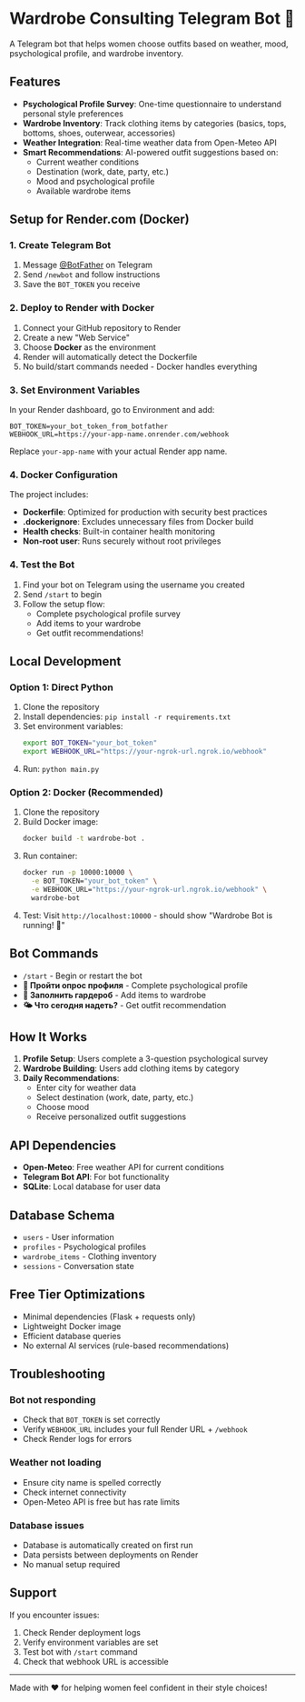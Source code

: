 # Wardrobe Consulting Telegram Bot 🌸

A Telegram bot that helps women choose outfits based on weather, mood, psychological profile, and wardrobe inventory.

## Features

- **Psychological Profile Survey**: One-time questionnaire to understand personal style preferences
- **Wardrobe Inventory**: Track clothing items by categories (basics, tops, bottoms, shoes, outerwear, accessories)
- **Weather Integration**: Real-time weather data from Open-Meteo API
- **Smart Recommendations**: AI-powered outfit suggestions based on:
  - Current weather conditions
  - Destination (work, date, party, etc.)
  - Mood and psychological profile
  - Available wardrobe items

## Setup for Render.com (Docker)

### 1. Create Telegram Bot
1. Message [@BotFather](https://t.me/botfather) on Telegram
2. Send `/newbot` and follow instructions
3. Save the `BOT_TOKEN` you receive

### 2. Deploy to Render with Docker
1. Connect your GitHub repository to Render
2. Create a new "Web Service"
3. Choose **Docker** as the environment
4. Render will automatically detect the Dockerfile
5. No build/start commands needed - Docker handles everything

### 3. Set Environment Variables
In your Render dashboard, go to Environment and add:

```
BOT_TOKEN=your_bot_token_from_botfather
WEBHOOK_URL=https://your-app-name.onrender.com/webhook
```

Replace `your-app-name` with your actual Render app name.

### 4. Docker Configuration
The project includes:
- **Dockerfile**: Optimized for production with security best practices
- **.dockerignore**: Excludes unnecessary files from Docker build
- **Health checks**: Built-in container health monitoring
- **Non-root user**: Runs securely without root privileges

### 4. Test the Bot
1. Find your bot on Telegram using the username you created
2. Send `/start` to begin
3. Follow the setup flow:
   - Complete psychological profile survey
   - Add items to your wardrobe
   - Get outfit recommendations!

## Local Development

### Option 1: Direct Python
1. Clone the repository
2. Install dependencies: `pip install -r requirements.txt`
3. Set environment variables:
   ```bash
   export BOT_TOKEN="your_bot_token"
   export WEBHOOK_URL="https://your-ngrok-url.ngrok.io/webhook"
   ```
4. Run: `python main.py`

### Option 2: Docker (Recommended)
1. Clone the repository
2. Build Docker image:
   ```bash
   docker build -t wardrobe-bot .
   ```
3. Run container:
   ```bash
   docker run -p 10000:10000 \
     -e BOT_TOKEN="your_bot_token" \
     -e WEBHOOK_URL="https://your-ngrok-url.ngrok.io/webhook" \
     wardrobe-bot
   ```
4. Test: Visit `http://localhost:10000` - should show "Wardrobe Bot is running! 🌸"

## Bot Commands

- `/start` - Begin or restart the bot
- **🧠 Пройти опрос профиля** - Complete psychological profile
- **👗 Заполнить гардероб** - Add items to wardrobe
- **🌤️ Что сегодня надеть?** - Get outfit recommendation

## How It Works

1. **Profile Setup**: Users complete a 3-question psychological survey
2. **Wardrobe Building**: Users add clothing items by category
3. **Daily Recommendations**: 
   - Enter city for weather data
   - Select destination (work, date, party, etc.)
   - Choose mood
   - Receive personalized outfit suggestions

## API Dependencies

- **Open-Meteo**: Free weather API for current conditions
- **Telegram Bot API**: For bot functionality
- **SQLite**: Local database for user data

## Database Schema

- `users` - User information
- `profiles` - Psychological profiles
- `wardrobe_items` - Clothing inventory
- `sessions` - Conversation state

## Free Tier Optimizations

- Minimal dependencies (Flask + requests only)
- Lightweight Docker image
- Efficient database queries
- No external AI services (rule-based recommendations)

## Troubleshooting

### Bot not responding
- Check that `BOT_TOKEN` is set correctly
- Verify `WEBHOOK_URL` includes your full Render URL + `/webhook`
- Check Render logs for errors

### Weather not loading
- Ensure city name is spelled correctly
- Check internet connectivity
- Open-Meteo API is free but has rate limits

### Database issues
- Database is automatically created on first run
- Data persists between deployments on Render
- No manual setup required

## Support

If you encounter issues:
1. Check Render deployment logs
2. Verify environment variables are set
3. Test bot with `/start` command
4. Check that webhook URL is accessible

---

Made with ❤️ for helping women feel confident in their style choices!
